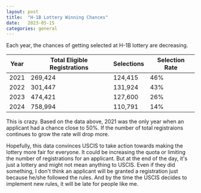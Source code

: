 ```yaml
---
layout: post
title:  "H-1B Lottery Winning Chances"
date:   2023-05-15
categories: general
---
```

Each year, the chances of getting selected at H-1B lottery are decreasing. 

|Year|Total Eligible Registrations|Selections|Selection Rate|
|----|----------------------------|----------|--------------|
|2021|269,424                     |124,415   |46%           |
|2022|301,447                     |131,924   |43%           |
|2023|474,421                     |127,600   |26%           |
|2024|758,994                     |110,791   |14%           |

This is crazy. Based on the data above, 2021 was the only year when an applicant had a chance close to 50%. If the number of total registraions continues to grow the rate will drop more. 

Hopefully, this data convinces USCIS to take action towards making the lottery more fair for everyone. It could be increasing the quota or limiting the number of registrations for an applicant. But at the end of the day, it's just a lottery and might not mean anything to USCIS. Even if they did something, I don't think an applicant will be granted a registration just because he/she followed the rules. And by the time the USCIS decides to implement new rules, it will be late for people like me.
